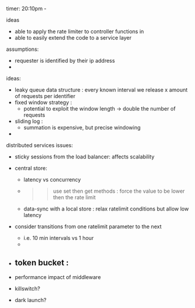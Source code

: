 timer: 20:10pm -

ideas

- able to apply the rate limiter to controller functions in
- able to easily extend the code to a service layer


assumptions:
- requester is identified by their ip address
-

ideas:
- leaky queue data structure : every known interval we release x amount of requests per identifier
- fixed window strategy :
  - potential to exploit the window length -> double the number of requests
- sliding log :
  - summation is expensive, but precise windowing
-

distributed services issues:
- sticky sessions from the load balancer: affects scalability
- central store:
  - latency vs concurrency
  - >> use set then get methods : force the value to be lower then the rate limit
  - data-sync with a local store : relax ratelimit conditions but allow low latency
- consider transitions from one ratelimit parameter to the next
  - i.e. 10 min intervals vs 1 hour
  -

- token bucket :
  -

- performance impact of middleware
- killswitch?
- dark launch?
